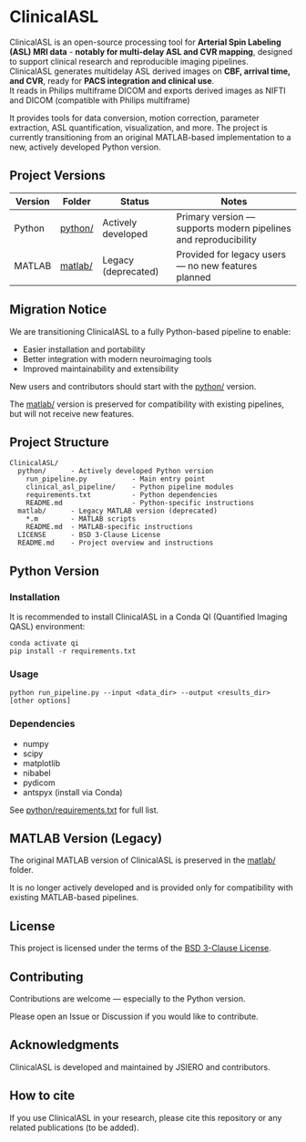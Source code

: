 # ClinicalASL

ClinicalASL is an open-source processing tool for **Arterial Spin Labeling (ASL) MRI data** - **notably for multi-delay ASL and CVR mapping**, designed to support clinical research and reproducible imaging pipelines.  
ClinicalASL generates multidelay ASL derived images on **CBF, arrival time, and CVR**, ready for **PACS integration and clinical use**.  
It reads in Philips multiframe DICOM and exports derived images as NIFTI and DICOM (compatible with Philips multiframe)

It provides tools for data conversion, motion correction, parameter extraction, ASL quantification, visualization, and more.
The project is currently transitioning from an original MATLAB-based implementation to a new, actively developed Python version.

## Project Versions

| Version | Folder | Status | Notes |
|---------|--------|--------|-------|
| Python  | [python/](./python) | Actively developed | Primary version — supports modern pipelines and reproducibility |
| MATLAB  | [matlab/](./matlab) | Legacy (deprecated) | Provided for legacy users — no new features planned |

## Migration Notice

We are transitioning ClinicalASL to a fully Python-based pipeline to enable:

- Easier installation and portability
- Better integration with modern neuroimaging tools
- Improved maintainability and extensibility

New users and contributors should start with the [python/](./python) version.

The [matlab/](./matlab) version is preserved for compatibility with existing pipelines, but will not receive new features.

## Project Structure

```
ClinicalASL/
  python/      - Actively developed Python version
    run_pipeline.py           - Main entry point
    clinical_asl_pipeline/    - Python pipeline modules
    requirements.txt          - Python dependencies
    README.md                 - Python-specific instructions
  matlab/      - Legacy MATLAB version (deprecated)
    *.m        - MATLAB scripts
    README.md  - MATLAB-specific instructions
  LICENSE      - BSD 3-Clause License
  README.md    - Project overview and instructions
```

## Python Version

### Installation

It is recommended to install ClinicalASL in a Conda QI (Quantified Imaging QASL) environment:

```
conda activate qi
pip install -r requirements.txt
```

### Usage

```
python run_pipeline.py --input <data_dir> --output <results_dir> [other options]
```

### Dependencies

- numpy
- scipy
- matplotlib
- nibabel
- pydicom
- antspyx (install via Conda)

See [python/requirements.txt](./python/requirements.txt) for full list.

## MATLAB Version (Legacy)

The original MATLAB version of ClinicalASL is preserved in the [matlab/](./matlab) folder.

It is no longer actively developed and is provided only for compatibility with existing MATLAB-based pipelines.

## License

This project is licensed under the terms of the [BSD 3-Clause License](./LICENSE).

## Contributing

Contributions are welcome — especially to the Python version.

Please open an Issue or Discussion if you would like to contribute.

## Acknowledgments

ClinicalASL is developed and maintained by JSIERO and contributors.

## How to cite

If you use ClinicalASL in your research, please cite this repository or any related publications (to be added).
